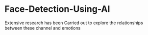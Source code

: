 # Face-Detection-Using-AI
Extensive research has been Carried out to explore the relationships between these channel and emotions
